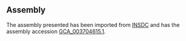 
Assembly
--------

The assembly presented has been imported from 
[INSDC](http://www.insdc.org) and has the assembly accession
[GCA\_003704615.1](http://www.ebi.ac.uk/ena/data/view/GCA_003704615.1).

